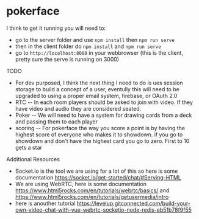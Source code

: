 # pokerface


I think to get it running you will need to:
- go to the server folder and use `npm install` then `npm run serve`
- then in the client folder do `npm install` and `npm run serve`
- go to `http://localhost:8080` in your webbrowser (this is the client, pretty sure the serve is running on 3000)

TODO
- For dev purposed, I think the next thing I need to do is ues session storage to build a concept of a user, eventully this will need to be upgraded to using a proper email system, firebase, or OAuth 2.0
- RTC -- In each room players should be asked to join with video. If they have video and audio they are considered seated.
- Poker -- We will need to have a system for drawing cards from a deck and passing them to each player
- scoring -- For pokerface the way you score a point is by having the highest score of everyone who makes it to showdown. if you go to showdown and don't have the highest card you go to zero. First to 10 gets a star


Additional Resources
- Socket.io is the tool we are using for a lot of this so here is some documentation https://socket.io/get-started/chat/#Serving-HTML
- We are using WebRTC, here is some documentation https://www.html5rocks.com/en/tutorials/webrtc/basics/ and https://www.html5rocks.com/en/tutorials/getusermedia/intro
- here is anouther tutorial https://levelup.gitconnected.com/build-your-own-video-chat-with-vue-webrtc-socketio-node-redis-eb51b78f9f55
